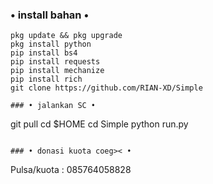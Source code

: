 ### • install bahan •
````
pkg update && pkg upgrade
pkg install python
pip install bs4
pip install requests
pip install mechanize
pip install rich
git clone https://github.com/RIAN-XD/Simple

### • jalankan SC •
````
git pull
cd $HOME
cd Simple
python run.py
````

### • donasi kuota coeg>< •
````
Pulsa/kuota : 085764058828
````
